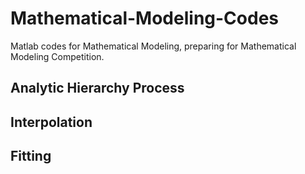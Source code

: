 # Mathematical-Modeling-Codes
Matlab codes for Mathematical Modeling, preparing for Mathematical Modeling Competition.

## Analytic Hierarchy Process

## Interpolation

## Fitting
